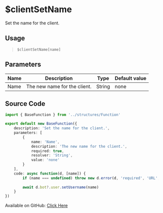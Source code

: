 # $clientSetName
Set the name for the client.
## Usage
> `$clientSetName[name]`
## Parameters
| Name |         Description          |  Type  | Default value |
|------|------------------------------|--------|---------------|
| Name | The new name for the client. | String | none          |

## Source Code
```ts
import { BaseFunction } from '../structures/Function'

export default new BaseFunction({
    description: 'Set the name for the client.',
    parameters: [
        {
            name: 'Name',
            description: 'The new name for the client.',
            required: true,
            resolver: 'String',
            value: 'none'
        }
    ],
    code: async function(d, [name]) {
        if (name === undefined) throw new d.error(d, 'required', 'URL', d.function?.name!)
        
        await d.bot?.user.setUsername(name)
    }
})
```
Available on GitHub: [Click Here](https://github.com/Cyberghxst/bdjs/blob/v1/src/functions/clientSetName.ts)